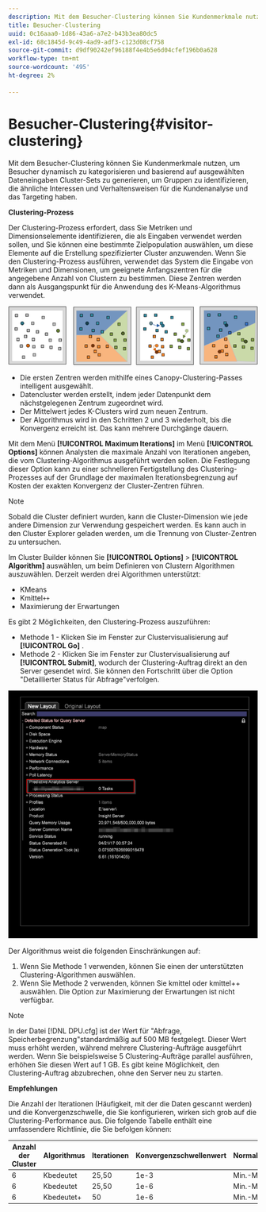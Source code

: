 ```yaml
---
description: Mit dem Besucher-Clustering können Sie Kundenmerkmale nutzen, um Besucher dynamisch zu kategorisieren und basierend auf ausgewählten Dateneingaben Cluster-Sets zu generieren, um Gruppen zu identifizieren, die ähnliche Interessen und Verhaltensweisen für die Kundenanalyse und das Targeting haben.
title: Besucher-Clustering
uuid: 0c16aaa0-1d86-43a6-a7e2-b43b3ea80dc5
exl-id: 68c1845d-9c49-4ad9-adf3-c123d08cf758
source-git-commit: d9df90242ef96188f4e4b5e6d04cfef196b0a628
workflow-type: tm+mt
source-wordcount: '495'
ht-degree: 2%

---
```


# Besucher-Clustering{#visitor-clustering}

Mit dem Besucher-Clustering können Sie Kundenmerkmale nutzen, um Besucher dynamisch zu kategorisieren und basierend auf ausgewählten Dateneingaben Cluster-Sets zu generieren, um Gruppen zu identifizieren, die ähnliche Interessen und Verhaltensweisen für die Kundenanalyse und das Targeting haben.

**Clustering-Prozess**

Der Clustering-Prozess erfordert, dass Sie Metriken und Dimensionselemente identifizieren, die als Eingaben verwendet werden sollen, und Sie können eine bestimmte Zielpopulation auswählen, um diese Elemente auf die Erstellung spezifizierter Cluster anzuwenden. Wenn Sie den Clustering-Prozess ausführen, verwendet das System die Eingabe von Metriken und Dimensionen, um geeignete Anfangszentren für die angegebene Anzahl von Clustern zu bestimmen. Diese Zentren werden dann als Ausgangspunkt für die Anwendung des K-Means-Algorithmus verwendet.

![](assets/K_algorithm.png)

* Die ersten Zentren werden mithilfe eines Canopy-Clustering-Passes intelligent ausgewählt.
* Datencluster werden erstellt, indem jeder Datenpunkt dem nächstgelegenen Zentrum zugeordnet wird.
* Der Mittelwert jedes K-Clusters wird zum neuen Zentrum.
* Der Algorithmus wird in den Schritten 2 und 3 wiederholt, bis die Konvergenz erreicht ist. Das kann mehrere Durchgänge dauern.

Mit dem Menü **[!UICONTROL Maximum Iterations]** im Menü **[!UICONTROL Options]** können Analysten die maximale Anzahl von Iterationen angeben, die vom Clustering-Algorithmus ausgeführt werden sollen. Die Festlegung dieser Option kann zu einer schnelleren Fertigstellung des Clustering-Prozesses auf der Grundlage der maximalen Iterationsbegrenzung auf Kosten der exakten Konvergenz der Cluster-Zentren führen.

>[!NOTE]
>
>Sobald die Cluster definiert wurden, kann die Cluster-Dimension wie jede andere Dimension zur Verwendung gespeichert werden. Es kann auch in den Cluster Explorer geladen werden, um die Trennung von Cluster-Zentren zu untersuchen.

Im Cluster Builder können Sie **[!UICONTROL Options]** > **[!UICONTROL Algorithm]** auswählen, um beim Definieren von Clustern Algorithmen auszuwählen. Derzeit werden drei Algorithmen unterstützt:

* KMeans
* Kmittel`++`
* Maximierung der Erwartungen

Es gibt 2 Möglichkeiten, den Clustering-Prozess auszuführen:

* Methode 1 - Klicken Sie im Fenster zur Clustervisualisierung auf **[!UICONTROL Go]** .
* Methode 2 - Klicken Sie im Fenster zur Clustervisualisierung auf **[!UICONTROL Submit]**, wodurch der Clustering-Auftrag direkt an den Server gesendet wird. Sie können den Fortschritt über die Option &quot;Detaillierter Status für Abfrage&quot;verfolgen.

![](assets/dwb_visitorclustering.png)

Der Algorithmus weist die folgenden Einschränkungen auf:

1. Wenn Sie Methode 1 verwenden, können Sie einen der unterstützten Clustering-Algorithmen auswählen.
1. Wenn Sie Methode 2 verwenden, können Sie kmittel oder kmittel++ auswählen. Die Option zur Maximierung der Erwartungen ist nicht verfügbar.

>[!NOTE]
>
>In der Datei [!DNL DPU.cfg] ist der Wert für &quot;Abfrage, Speicherbegrenzung&quot;standardmäßig auf 500 MB festgelegt. Dieser Wert muss erhöht werden, während mehrere Clustering-Aufträge ausgeführt werden. Wenn Sie beispielsweise 5 Clustering-Aufträge parallel ausführen, erhöhen Sie diesen Wert auf 1 GB. Es gibt keine Möglichkeit, den Clustering-Auftrag abzubrechen, ohne den Server neu zu starten.

**Empfehlungen**

Die Anzahl der Iterationen (Häufigkeit, mit der die Daten gescannt werden) und die Konvergenzschwelle, die Sie konfigurieren, wirken sich grob auf die Clustering-Performance aus. Die folgende Tabelle enthält eine umfassendere Richtlinie, die Sie befolgen können:

| Anzahl der Cluster | Algorithmus | Iterationen | Konvergenzschwellenwert | Normalisierung |
|---|---|---|---|---|
| 6 | Kbedeutet | 25,50 | 1e-3 | Min.-Max |
| 6 | Kbedeutet | 25,50 | 1e-6 | Min.-Max |
| 6 | Kbedeutet+ | 50 | 1e-6 | Min.-Max |
